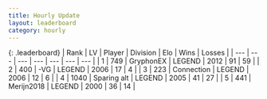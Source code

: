 ```yaml
---
title: Hourly Update
layout: leaderboard
category: hourly
---
```


{: .leaderboard}
| Rank | LV | Player | Division | Elo | Wins | Losses |
| --- | --- | --- | --- | --- | --- | --- |
| <span data-change="1">1</span> | 749 | <span title="ID: 315148">GryphonEX</span> | LEGEND | <span data-change="0">2012</span> | <span data-change="0">91</span> | <span data-change="0">59</span> |
| <span data-change="1">2</span> | 400 | <span title="ID: 92077">-VG</span> | LEGEND | <span data-change="0">2006</span> | <span data-change="0">17</span> | <span data-change="0">4</span> |
| <span data-change="5">3</span> | 223 | <span title="ID: 539711">Connection</span> | LEGEND | <span data-change="67">2006</span> | <span data-change="6">12</span> | <span data-change="0">6</span> |
| <span data-change="-3">4</span> | 1040 | <span title="ID: 203132">Sparing alt</span> | LEGEND | <span data-change="-11">2005</span> | <span data-change="0">41</span> | <span data-change="1">27</span> |
| <span data-change="-1">5</span> | 441 | <span title="ID: 489101">Merijn2018</span> | LEGEND | <span data-change="0">2000</span> | <span data-change="0">36</span> | <span data-change="0">14</span> |